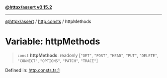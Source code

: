 [**@httpx/assert v0.15.2**](../../README.md)

***

[@httpx/assert](../../README.md) / [http.consts](../README.md) / httpMethods

# Variable: httpMethods

> `const` **httpMethods**: readonly \[`"GET"`, `"POST"`, `"HEAD"`, `"PUT"`, `"DELETE"`, `"CONNECT"`, `"OPTIONS"`, `"PATCH"`, `"TRACE"`\]

Defined in: [http.consts.ts:1](https://github.com/belgattitude/httpx/blob/68e7ebef40f7182365676b3a21f99e398b93dd78/packages/assert/src/http.consts.ts#L1)

